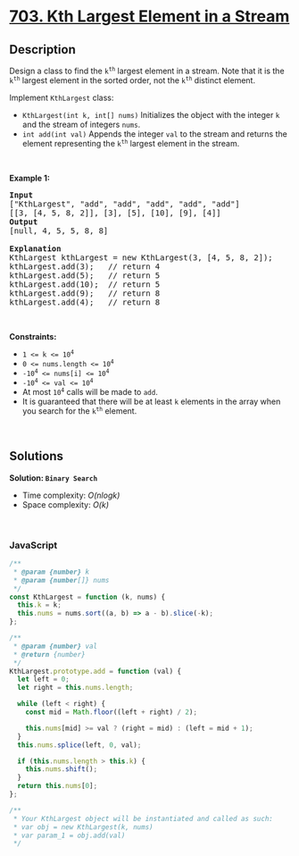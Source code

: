 # [703. Kth Largest Element in a Stream](https://leetcode.com/problems/kth-largest-element-in-a-stream)

## Description

<div class="elfjS" data-track-load="description_content"><p>Design a class to find the <code>k<sup>th</sup></code> largest element in a stream. Note that it is the <code>k<sup>th</sup></code> largest element in the sorted order, not the <code>k<sup>th</sup></code> distinct element.</p>

<p>Implement <code>KthLargest</code> class:</p>

<ul>
	<li><code>KthLargest(int k, int[] nums)</code> Initializes the object with the integer <code>k</code> and the stream of integers <code>nums</code>.</li>
	<li><code>int add(int val)</code> Appends the integer <code>val</code> to the stream and returns the element representing the <code>k<sup>th</sup></code> largest element in the stream.</li>
</ul>

<p>&nbsp;</p>
<p><strong class="example">Example 1:</strong></p>

<pre><strong>Input</strong>
["KthLargest", "add", "add", "add", "add", "add"]
[[3, [4, 5, 8, 2]], [3], [5], [10], [9], [4]]
<strong>Output</strong>
[null, 4, 5, 5, 8, 8]

<strong>Explanation</strong>
KthLargest kthLargest = new KthLargest(3, [4, 5, 8, 2]);
kthLargest.add(3);   // return 4
kthLargest.add(5);   // return 5
kthLargest.add(10);  // return 5
kthLargest.add(9);   // return 8
kthLargest.add(4);   // return 8
</pre>

<p>&nbsp;</p>
<p><strong>Constraints:</strong></p>

<ul>
	<li><code>1 &lt;= k &lt;= 10<sup>4</sup></code></li>
	<li><code>0 &lt;= nums.length &lt;= 10<sup>4</sup></code></li>
	<li><code>-10<sup>4</sup> &lt;= nums[i] &lt;= 10<sup>4</sup></code></li>
	<li><code>-10<sup>4</sup> &lt;= val &lt;= 10<sup>4</sup></code></li>
	<li>At most <code>10<sup>4</sup></code> calls will be made to <code>add</code>.</li>
	<li>It is guaranteed that there will be at least <code>k</code> elements in the array when you search for the <code>k<sup>th</sup></code> element.</li>
</ul>
</div>

<p>&nbsp;</p>

## Solutions

**Solution: `Binary Search`**

- Time complexity: <em>O(nlogk)</em>
- Space complexity: <em>O(k)</em>

<p>&nbsp;</p>

### **JavaScript**

```js
/**
 * @param {number} k
 * @param {number[]} nums
 */
const KthLargest = function (k, nums) {
  this.k = k;
  this.nums = nums.sort((a, b) => a - b).slice(-k);
};

/**
 * @param {number} val
 * @return {number}
 */
KthLargest.prototype.add = function (val) {
  let left = 0;
  let right = this.nums.length;

  while (left < right) {
    const mid = Math.floor((left + right) / 2);

    this.nums[mid] >= val ? (right = mid) : (left = mid + 1);
  }
  this.nums.splice(left, 0, val);

  if (this.nums.length > this.k) {
    this.nums.shift();
  }
  return this.nums[0];
};

/**
 * Your KthLargest object will be instantiated and called as such:
 * var obj = new KthLargest(k, nums)
 * var param_1 = obj.add(val)
 */
```
